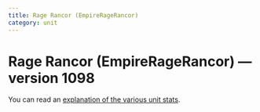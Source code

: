 ```yaml
---
title: Rage Rancor (EmpireRageRancor)
category: unit
---
```


# Rage Rancor (EmpireRageRancor) — version 1098

You can read an [explanation  of the various unit stats](unitexplained.md).

